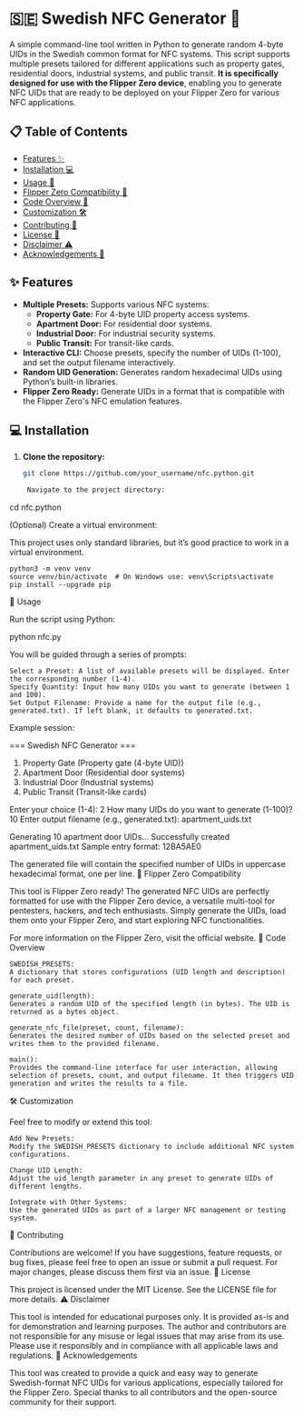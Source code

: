 # 🇸🇪 Swedish NFC Generator 🔑

A simple command-line tool written in Python to generate random 4-byte UIDs in the Swedish common format for NFC systems. This script supports multiple presets tailored for different applications such as property gates, residential doors, industrial systems, and public transit. **It is specifically designed for use with the Flipper Zero device**, enabling you to generate NFC UIDs that are ready to be deployed on your Flipper Zero for various NFC applications.

## 📋 Table of Contents

- [Features ✨](#features-)
- [Installation 💻](#installation-)
- [Usage 🚀](#usage-)
- [Flipper Zero Compatibility 📱](#flipper-zero-compatibility-)
- [Code Overview 🧐](#code-overview-)
- [Customization 🛠️](#customization-)
- [Contributing 🤝](#contributing-)
- [License 📄](#license-)
- [Disclaimer ⚠️](#disclaimer-)
- [Acknowledgements 🙏](#acknowledgements-)

## ✨ Features

- **Multiple Presets:** Supports various NFC systems:
  - **Property Gate:** For 4-byte UID property access systems.
  - **Apartment Door:** For residential door systems.
  - **Industrial Door:** For industrial security systems.
  - **Public Transit:** For transit-like cards.
- **Interactive CLI:** Choose presets, specify the number of UIDs (1-100), and set the output filename interactively.
- **Random UID Generation:** Generates random hexadecimal UIDs using Python’s built-in libraries.
- **Flipper Zero Ready:** Generate UIDs in a format that is compatible with the Flipper Zero's NFC emulation features.

## 💻 Installation

1. **Clone the repository:**

   ```bash
   git clone https://github.com/your_username/nfc.python.git

    Navigate to the project directory:

cd nfc.python

(Optional) Create a virtual environment:

This project uses only standard libraries, but it’s good practice to work in a virtual environment.

    python3 -m venv venv
    source venv/bin/activate  # On Windows use: venv\Scripts\activate
    pip install --upgrade pip

🚀 Usage

Run the script using Python:

python nfc.py

You will be guided through a series of prompts:

    Select a Preset: A list of available presets will be displayed. Enter the corresponding number (1-4).
    Specify Quantity: Input how many UIDs you want to generate (between 1 and 100).
    Set Output Filename: Provide a name for the output file (e.g., generated.txt). If left blank, it defaults to generated.txt.

Example session:

=== Swedish NFC Generator ===
1. Property Gate (Property gate (4-byte UID))
2. Apartment Door (Residential door systems)
3. Industrial Door (Industrial systems)
4. Public Transit (Transit-like cards)

Enter your choice (1-4): 2
How many UIDs do you want to generate (1-100)? 10
Enter output filename (e.g., generated.txt): apartment_uids.txt

Generating 10 apartment door UIDs...
Successfully created apartment_uids.txt
Sample entry format: 12BA5AE0

The generated file will contain the specified number of UIDs in uppercase hexadecimal format, one per line.
📱 Flipper Zero Compatibility

This tool is Flipper Zero ready! The generated NFC UIDs are perfectly formatted for use with the Flipper Zero device, a versatile multi-tool for pentesters, hackers, and tech enthusiasts. Simply generate the UIDs, load them onto your Flipper Zero, and start exploring NFC functionalities.

For more information on the Flipper Zero, visit the official website.
🧐 Code Overview

    SWEDISH_PRESETS:
    A dictionary that stores configurations (UID length and description) for each preset.

    generate_uid(length):
    Generates a random UID of the specified length (in bytes). The UID is returned as a bytes object.

    generate_nfc_file(preset, count, filename):
    Generates the desired number of UIDs based on the selected preset and writes them to the provided filename.

    main():
    Provides the command-line interface for user interaction, allowing selection of presets, count, and output filename. It then triggers UID generation and writes the results to a file.

🛠️ Customization

Feel free to modify or extend this tool:

    Add New Presets:
    Modify the SWEDISH_PRESETS dictionary to include additional NFC system configurations.

    Change UID Length:
    Adjust the uid_length parameter in any preset to generate UIDs of different lengths.

    Integrate with Other Systems:
    Use the generated UIDs as part of a larger NFC management or testing system.

🤝 Contributing

Contributions are welcome! If you have suggestions, feature requests, or bug fixes, please feel free to open an issue or submit a pull request. For major changes, please discuss them first via an issue.
📄 License

This project is licensed under the MIT License. See the LICENSE file for more details.
⚠️ Disclaimer

This tool is intended for educational purposes only. It is provided as-is and for demonstration and learning purposes. The author and contributors are not responsible for any misuse or legal issues that may arise from its use. Please use it responsibly and in compliance with all applicable laws and regulations.
🙏 Acknowledgements

This tool was created to provide a quick and easy way to generate Swedish-format NFC UIDs for various applications, especially tailored for the Flipper Zero. Special thanks to all contributors and the open-source community for their support.
